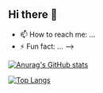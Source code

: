 ## Hi there 👋

- 📫 How to reach me: ...
- ⚡ Fun fact: ...
-->


[![Anurag's GitHub stats](https://github-readme-stats-l0tjwwkls-just-sudo-its-projects.vercel.app/api?username=just-sudo-it&show=reviews,prs_merged,prs_merged_percentage&show_icons=true&theme=tokyonight)](https://github.com/anuraghazra/github-readme-stats)

[![Top Langs](https://github-readme-stats.vercel.app/api/top-langs/?username=just-sudo-it&hide=HTML,CSS&layout=compact)](https://github.com/anuraghazra/github-readme-stats)

